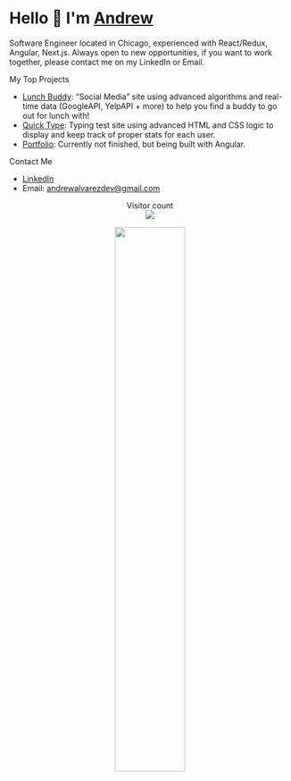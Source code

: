 # Hello 👋 I'm [Andrew](https://github.com/AndrewwwA/portfolio)

Software Engineer located in Chicago, experienced with React/Redux, Angular, Next.js. Always open to new opportunities, if you want to work together, please contact me on my LinkedIn or Email.

My Top Projects

- [Lunch Buddy](https://github.com/2212-FSA-Frogger/Lunch-Buddy): “Social Media” site using advanced algorithms and real-time data (GoogleAPI, YelpAPI + more) to help you find a buddy to go out for lunch with!
- [Quick Type](https://github.com/Andrew-org-TM/Quick-Type): Typing test site using advanced HTML and CSS logic to display and keep track of proper stats for each user.
- [Portfolio](https://github.com/AndrewwwA/portfolio): Currently not finished, but being built with Angular.

Contact Me

- [LinkedIn](https://www.linkedin.com/in/andrew2023/)
- Email: andrewalvarezdev@gmail.com
 <p align="center"> 
  Visitor count<br>
  <img src="https://profile-counter.glitch.me/AndrewwwA/count.svg" />
</p>
 <p align="center"> 
 <img width='50%' src="https://github-readme-stats.vercel.app/api/top-langs/?username=AndrewwwA&theme=radical&layout=compact"/>
 </p
  
